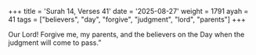 +++
title = 'Surah 14, Verses 41'
date = '2025-08-27'
weight = 1791
ayah = 41
tags = ["believers", "day", "forgive", "judgment", "lord", "parents"]
+++

Our Lord! Forgive me, my parents, and the believers on the Day when the judgment will come to pass.”